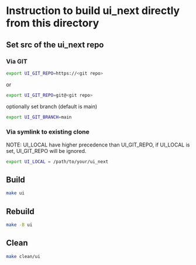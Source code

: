 # Instruction to build ui_next directly from this directory

## Set src of the ui_next repo

### Via GIT

```bash
export UI_GIT_REPO=https://<git repo>
```

or

```bash
export UI_GIT_REPO=git@<git repo>
```

optionally set branch (default is main)

```bash
export UI_GIT_BRANCH=main
```

### Via symlink to existing clone

NOTE: UI_LOCAL have higher precedence than UI_GIT_REPO, if UI_LOCAL is set, UI_GIT_REPO will be ignored.

```bash
export UI_LOCAL = /path/to/your/ui_next
```

## Build

```bash
make ui
```

## Rebuild

```bash
make -B ui
```

## Clean

```bash
make clean/ui
```
